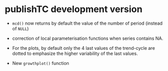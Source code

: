 # publishTC development version

- `mcd()` now returns by default the value of the number of period (instead of `NULL`)

- correction of local parameterisation functions when series contains NA.

- For the plots, by default only the 4 last values of the trend-cycle are dotted to emphasize the higher variability of the last values.

- New `growthplot()` function


